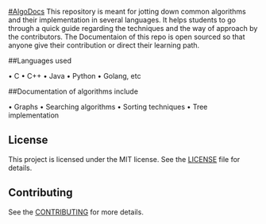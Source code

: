 [#AlgoDocs](https://img.shields.io/github/license/ayan-biswas0412/AlgoDocs)
This repository is meant for jotting down common algorithms and their implementation in several languages.
It helps students to go through a quick guide regarding the techniques and the way of approach by the contributors.
The Documentaion of this repo is open sourced so that anyone give their contribution or direct their learning path.

##Languages used

• C
• C++
• Java
• Python
• Golang, etc


##Documentation of algorithms include

• Graphs
• Searching algorithms
• Sorting techniques
• Tree implementation


## License

This project is licensed under the MIT license. See the [LICENSE](LICENSE) file for details.


## Contributing

See the [CONTRIBUTING](CONTRIBUTING.md) for more details.

